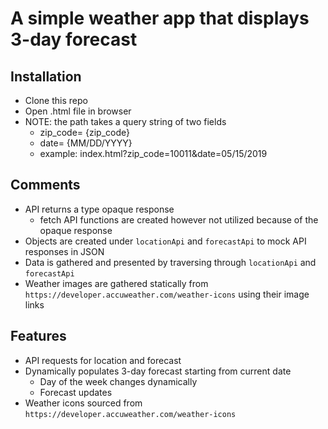 # A simple weather app that displays 3-day forecast

## Installation
  * Clone this repo
  * Open .html file in browser
  * NOTE: the path takes a query string of two fields
    * zip_code= {zip_code}
    * date= {MM/DD/YYYY}
    * example: index.html?zip_code=10011&date=05/15/2019

## Comments
  * API returns a type opaque response
    * fetch API functions are created however not utilized because of the opaque response
  * Objects are created under `locationApi` and `forecastApi` to mock API responses in JSON
  * Data is gathered and presented by traversing through `locationApi` and `forecastApi`
  * Weather images are gathered statically from `https://developer.accuweather.com/weather-icons` using their image links

## Features
  * API requests for location and forecast
  * Dynamically populates 3-day forecast starting from current date
    * Day of the week changes dynamically
    * Forecast updates
  * Weather icons sourced from `https://developer.accuweather.com/weather-icons`